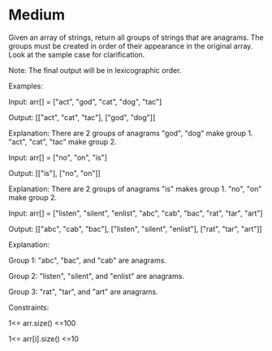 # Medium

Given an array of strings, return all groups of strings that are anagrams. The groups must be created in order of their appearance in the original array. Look at the sample case for clarification.

Note: The final output will be in lexicographic order.

Examples:

Input: arr[] = ["act", "god", "cat", "dog", "tac"]

Output: [["act", "cat", "tac"], ["god", "dog"]]

Explanation: There are 2 groups of anagrams "god", "dog" make group 1. "act", "cat", "tac" make group 2.

Input: arr[] = ["no", "on", "is"]

Output: [["is"], ["no", "on"]]

Explanation: There are 2 groups of anagrams "is" makes group 1. "no", "on" make group 2.

Input: arr[] = ["listen", "silent", "enlist", "abc", "cab", "bac", "rat", "tar", "art"]

Output: [["abc", "cab", "bac"], ["listen", "silent", "enlist"], ["rat", "tar", "art"]]

Explanation: 

Group 1: "abc", "bac", and "cab" are anagrams.

Group 2: "listen", "silent", and "enlist" are anagrams.

Group 3: "rat", "tar", and "art" are anagrams.


Constraints:

1<= arr.size() <=100

1<= arr[i].size() <=10

